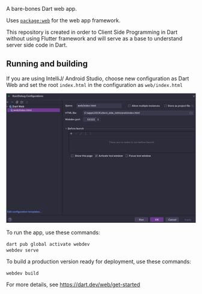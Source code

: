 A bare-bones Dart web app.

Uses [`package:web`](https://pub.dev/packages/web) for the web app framework.

This repository is created in order to Client Side Programming in Dart without using Flutter framework and will serve as a base to understand server side code in Dart. 

## Running and building

If you are using IntelliJ/ Android Studio, choose new configuration as Dart Web and set the root `index.html` in the configuration as `web/index.html`

![Run/ Build Configurations](img.png)

To run the app, use these commands:
```
dart pub global activate webdev
webdev serve
```

To build a production version ready for deployment, use these commands:
```
webdev build
```

For more details, see https://dart.dev/web/get-started
